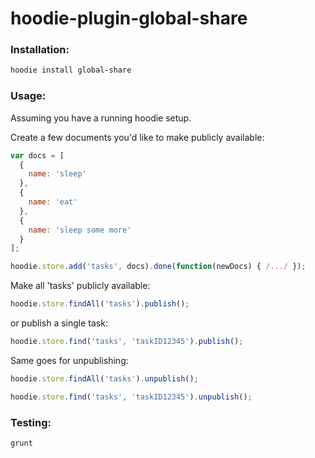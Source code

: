 # hoodie-plugin-global-share

### Installation:

```bash
hoodie install global-share
```

### Usage:

Assuming you have a running hoodie setup.

Create a few documents you'd like to make publicly available:

```js
var docs = [
  {
    name: 'sleep'
  },
  {
    name: 'eat'
  },
  {
    name: 'sleep some more'
  }
];

hoodie.store.add('tasks', docs).done(function(newDocs) { /.../ });
```

Make all 'tasks' publicly available:

```js
hoodie.store.findAll('tasks').publish();
```

or publish a single task:

```js
hoodie.store.find('tasks', 'taskID12345').publish();
```

Same goes for unpublishing:

```js
hoodie.store.findAll('tasks').unpublish();

hoodie.store.find('tasks', 'taskID12345').unpublish();
```

### Testing:

```bash
grunt
```
